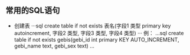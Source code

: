 常用的SQL语句
---
* 创建表
···sql
create table if not exists 表名(字段1 类型 primary key autoincrement, 字段2 类型, 字段3 类型, 字段4 类型)
···
例：
...sql
create table if not exists gebis(gebi_id int primary KEY AUTO_INCREMENT, gebi_name text, gebi_sex text)
...
